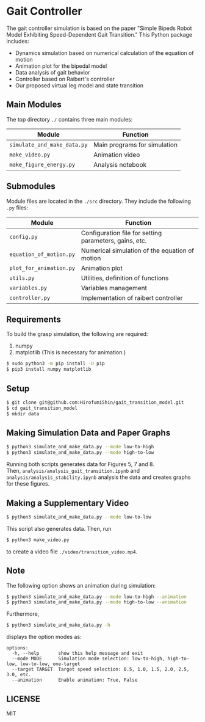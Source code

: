 # Gait Controller
The gait controller simulation is based on the paper "Simple Bipeds Robot Model Exhibiting Speed-Dependent Gait Transition." This Python package includes:

- Dynamics simulation based on numerical calculation of the equation of motion
- Animation plot for the bipedal model
- Data analysis of gait behavior
- Controller based on Raibert's controller
- Our proposed virtual leg model and state transition

## Main Modules
The top directory `./` contains three main modules:

| Module                     | Function                                    |
|----------------------------|---------------------------------------------|
| `simulate_and_make_data.py`| Main programs for simulation                |
| `make_video.py`            | Animation video                             |
| `make_figure_energy.py`    | Analysis notebook                           |

## Submodules
Module files are located in the `./src` directory. They include the following `.py` files:

| Module                   | Function                                      |
|--------------------------|-----------------------------------------------|
| `config.py`              | Configuration file for setting parameters, gains, etc. |
| `equation_of_motion.py`  | Numerical simulation of the equation of motion|
| `plot_for_animation.py`  | Animation plot                                |
| `utils.py`               | Utilities, definition of functions            |
| `variables.py`           | Variables management                          |
| `controller.py`          | Implementation of raibert controller          |


## Requirements
To build the grasp simulation, the following are required:

1. numpy
2. matplotlib (This is necessary for animation.)

```bash
$ sudo python3 -m pip install -U pip
$ pip3 install numpy matplotlib
```

## Setup
```bash
$ git clone git@github.com:HirofumiShin/gait_transition_model.git
$ cd gait_transition_model
$ mkdir data
```


## Making Simulation Data and Paper Graphs
```bash
$ python3 simulate_and_make_data.py --mode low-to-high
$ python3 simulate_and_make_data.py --mode high-to-low
```
Running both scripts generates data for Figures 5, 7 and 8.  
Then, `analysis/analysis_gait_transition.ipynb` and `analysis/analysis_stability.ipynb` analysis the data and creates graphs for these figures.

## Making a Supplementary Video
```bash
$ python3 simulate_and_make_data.py --mode low-to-low
```
This script also generates data. Then, run
```bash
$ python3 make_video.py
```
to create a video file `./video/transition_video.mp4`.

## Note
The following option shows an animation during simulation:
```bash
$ python3 simulate_and_make_data.py --mode low-to-high --animation
$ python3 simulate_and_make_data.py --mode high-to-low --animation
```
Furthermore,
```bash
$ python3 simulate_and_make_data.py -h
```
displays the option modes as:
```
options:
  -h, --help       show this help message and exit
  --mode MODE      Simulation mode selection: low-to-high, high-to-low, low-to-low, one-target
  --target TARGET  Target speed selection: 0.5, 1.0, 1.5, 2.0, 2.5, 3.0, etc.
  --animation      Enable animation: True, False
```


## LICENSE

MIT